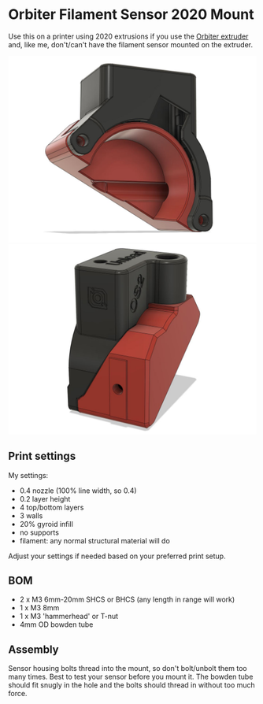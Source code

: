 # Orbiter Filament Sensor 2020 Mount

Use this on a printer using 2020 extrusions if you use the [Orbiter extruder](https://www.orbiterprojects.com/orbiter-v2-0/) and, like me, don't/can't have the filament sensor mounted on the extruder.

![Front view with sensor housing in place](images/cad_view_front.jpg)
![View from the back](images/cad_view_back.jpg)

## Print settings

My settings:

* 0.4 nozzle (100% line width, so 0.4)
* 0.2 layer height
* 4 top/bottom layers
* 3 walls
* 20% gyroid infill
* no supports
* filament: any normal structural material will do

Adjust your settings if needed based on your preferred print setup.

## BOM

* 2 x M3 6mm-20mm SHCS or BHCS (any length in range will work)
* 1 x M3 8mm
* 1 x M3 'hammerhead' or T-nut
* 4mm OD bowden tube

## Assembly

Sensor housing bolts thread into the mount, so don't bolt/unbolt them too many times. Best to test your sensor before you mount it. The bowden tube should fit snugly in the hole and the bolts should thread in without too much force.
